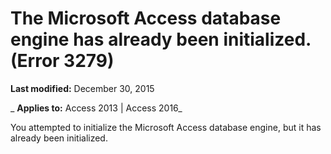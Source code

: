 
# The Microsoft Access database engine has already been initialized. (Error 3279)

 **Last modified:** December 30, 2015

 _ **Applies to:** Access 2013 | Access 2016_

You attempted to initialize the Microsoft Access database engine, but it has already been initialized.

